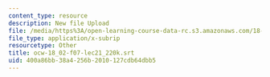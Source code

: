 ```yaml
---
content_type: resource
description: New file Upload
file: /media/https%3A/open-learning-course-data-rc.s3.amazonaws.com/18-02sc-multivariable-calculus-fall-2010/400a86bb38a4256b2010127cdb64dbb5_ocw-18_02-f07-lec21_220k.srt
file_type: application/x-subrip
resourcetype: Other
title: ocw-18_02-f07-lec21_220k.srt
uid: 400a86bb-38a4-256b-2010-127cdb64dbb5
---
```

